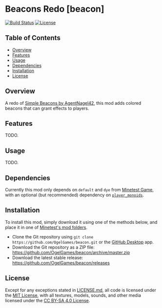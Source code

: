 # Beacons Redo [beacon]

[![Build Status](https://travis-ci.org/OgelGames/beacon.svg?branch=master)](https://travis-ci.org/OgelGames/beacon)
[![License](https://img.shields.io/badge/License-MIT%20and%20CC%20BY--SA%204.0-green.svg)](LICENSE.md)

## Table of Contents

- [Overview](#overview)
- [Features](#features)
- [Usage](#usage)
- [Dependencies](#dependencies)
- [Installation](#installation)
- [License](#license)

## Overview

A redo of [Simple Beacons by AgentNagel42](https://forum.minetest.net/viewtopic.php?f=11&t=12041), this mod adds colored beacons that can grant effects to players.

## Features

TODO.

## Usage

TODO.

## Dependencies

Currently this mod only depends on `default` and `dye` from [Minetest Game](https://github.com/minetest/minetest_game), with an optional (but recommended) dependency on [`player_monoids`](https://github.com/minetest-mods/player_monoids).

## Installation

To install this mod, simply download it using one of the methods below, and place it in one of [Minetest's mod folders](https://dev.minetest.net/Installing_Mods).

- Clone the Git repository using `git clone https://github.com/OgelGames/beacon.git` or the [GitHub Desktop](https://desktop.github.com/) app.
- Download the Git repository as a ZIP file: https://github.com/OgelGames/beacon/archive/master.zip
- Download the latest stable release: https://github.com/OgelGames/beacon/releases

## License

Except for any exceptions stated in [LICENSE.md](LICENSE.md#exceptions), all code is licensed under the [MIT License](LICENSE.md#mit-license), with all textures, models, sounds, and other media licensed under the [CC BY-SA 4.0 License](LICENSE.md#cc-by-sa-40-license). 
